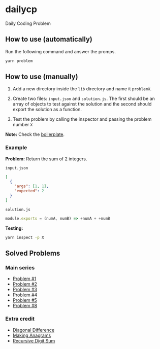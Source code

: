 # dailycp

Daily Coding Problem

## How to use (automatically)

Run the following command and answer the promps.

```sh
yarn problem
```

## How to use (manually)

1. Add a new directory inside the `lib` directory and name it `problemX`.

2. Create two files: `input.json` and `solution.js`. The first should be an
array of objects to test against the solution and the second should export the
solution as a function.

3. Test the problem by calling the inspector and passing the problem number `X`

**Note:** Check the [boilerplate][boilerplate].

### Example

**Problem:** Return the sum of 2 integers.

`input.json`

```json
[
  {
    "args": [1, 1],
    "expected": 2
  }
]
```

`solution.js`

```js
module.exports = (numA, numB) => +numA + +numB
```

**Testing:**

```sh
yarn inspect -p X
```

## Solved Problems

### Main series

* [Problem #1][1]
* [Problem #2][2]
* [Problem #3][3]
* [Problem #4][4]
* [Problem #5][5]
* [Problem #8][8]

### Extra credit

* [Diagonal Difference][diagonaldifference]
* [Making Anagrams][makinganagrams]
* [Recursive Digit Sum][recursivedigitsum]

<!-- References -->

[boilerplate]: ./lib/boilerplate

[1]: ./lib/problem1
[2]: ./lib/problem2
[3]: ./lib/problem3
[4]: ./lib/problem4
[5]: ./lib/problem5
[8]: ./lib/problem8

[diagonaldifference]: ./lib/problemDiagonalDifference
[makinganagrams]: ./lib/problemMakingAnagrams
[recursivedigitsum]: ./lib/problemRecursiveDigitSum
